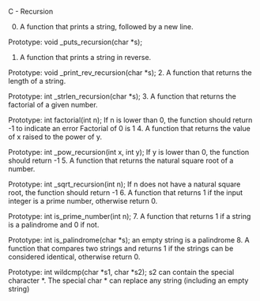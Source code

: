 C - Recursion

0. A function that prints a string, followed by a new line.

Prototype: void _puts_recursion(char *s);
1. A function that prints a string in reverse.

Prototype: void _print_rev_recursion(char *s);
2. A function that returns the length of a string.

Prototype: int _strlen_recursion(char *s);
3. A function that returns the factorial of a given number.

Prototype: int factorial(int n);
If n is lower than 0, the function should return -1 to indicate an error
Factorial of 0 is 1
4. A function that returns the value of x raised to the power of y.

Prototype: int _pow_recursion(int x, int y);
If y is lower than 0, the function should return -1
5. A function that returns the natural square root of a number.

Prototype: int _sqrt_recursion(int n);
If n does not have a natural square root, the function should return -1
6. A function that returns 1 if the input integer is a prime number, otherwise return 0.

Prototype: int is_prime_number(int n);
7. A function that returns 1 if a string is a palindrome and 0 if not.

Prototype: int is_palindrome(char *s);
an empty string is a palindrome
8. A function that compares two strings and returns 1 if the strings can be considered identical, otherwise return 0.

Prototype: int wildcmp(char *s1, char *s2);
s2 can contain the special character *.
The special char * can replace any string (including an empty string)
